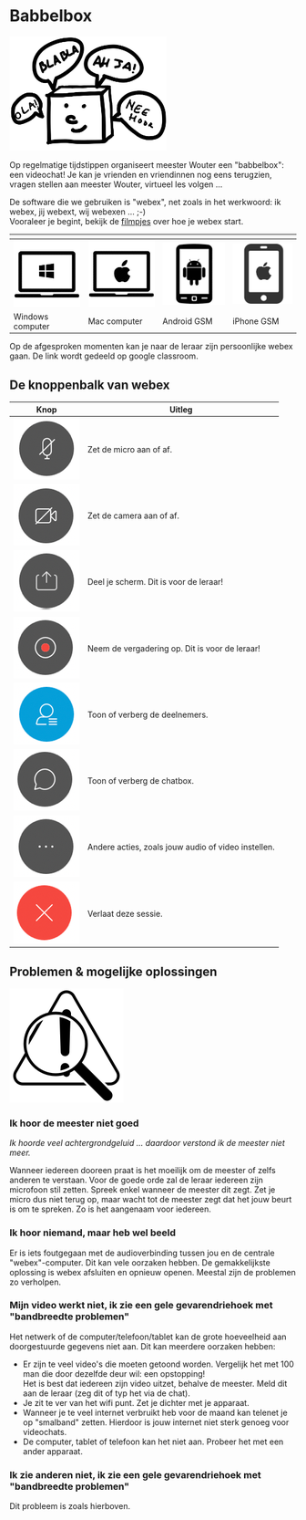 # Babbelbox
<img src="images/babbelbox.png" height="200">

Op regelmatige tijdstippen organiseert meester Wouter een "babbelbox": een videochat!
Je kan je vrienden en vriendinnen nog eens terugzien, vragen stellen aan meester Wouter, virtueel les volgen ...

De software die we gebruiken is "webex", net zoals in het werkwoord: ik  webex, jij webext, wij webexen ... ;-) <br />
Vooraleer je begint, bekijk de [filmpjes](https://www.youtube.com/playlist?list=PLMXg0pVm37Lp-C1e0vI7aetxl-YlY8n0d) over hoe je webex start.

|<span>||||
|---|---|---|---|
| [![windows][1]][2] | [![windows][3]][4] | [![windows][5]][6] | [![windows][7]][8] |
| Windows computer                 | Mac computer            | Android GSM                   | iPhone GSM             |

[1]: images/windows_computer.png
[2]: https://www.youtube.com/watch?v=aTJDeIqSdoI&list=PLMXg0pVm37Lp-C1e0vI7aetxl-YlY8n0d&index=2&t=0s
[3]: images/mac_computer.png
[4]: https://www.youtube.com/watch?v=8eLehLeTmwg&list=PLMXg0pVm37Lp-C1e0vI7aetxl-YlY8n0d&index=5&t=0s
[5]: images/android_phone.jpg
[6]: https://www.youtube.com/watch?v=j4rK7JcTwe8&list=PLMXg0pVm37Lp-C1e0vI7aetxl-YlY8n0d&index=3&t=0s
[7]: images/iphone.png
[8]: https://www.youtube.com/watch?v=zgk1GZzc8b4&list=PLMXg0pVm37Lp-C1e0vI7aetxl-YlY8n0d&index=4&t=0s

Op de afgesproken momenten kan je naar de leraar zijn persoonlijke webex gaan.
De link wordt gedeeld op google classroom.

## De knoppenbalk van webex

| Knop | Uitleg |
|---|---|
| ![](images/micro.png) | Zet de micro aan of af.|
| ![](images/camera.png) | Zet de camera aan of af.|
| ![](images/delen.png) | Deel je scherm. Dit is voor de leraar! |
| ![](images/opnemen.png) | Neem de vergadering op. Dit is voor de leraar! |
| ![](images/deelnemers.png) | Toon of verberg de deelnemers. |
| ![](images/chat.png) | Toon of verberg de chatbox. |
| ![](images/andere.png) | Andere acties, zoals jouw audio of video instellen. |
| ![](images/verlaat.png) | Verlaat deze sessie. |

## Problemen & mogelijke oplossingen
![](images/problem_icon.png)

### Ik hoor de meester niet goed
_Ik hoorde veel achtergrondgeluid ... daardoor verstond ik de meester niet meer._
        
Wanneer iedereen dooreen praat is het moeilijk om de meester of zelfs anderen te verstaan.
Voor de goede orde zal de leraar iedereen zijn microfoon stil zetten. Spreek enkel wanneer de meester dit zegt.
Zet je micro dus niet terug op, maar wacht tot de meester zegt dat het jouw beurt is om te spreken. Zo is het aangenaam voor iedereen.
         

### Ik hoor niemand, maar heb wel beeld
Er is iets foutgegaan met de audioverbinding tussen jou en de centrale "webex"-computer. Dit kan vele oorzaken hebben.
De gemakkelijkste oplossing is webex afsluiten en opnieuw openen. Meestal zijn de problemen zo verholpen.

### Mijn video werkt niet, ik zie een gele gevarendriehoek met "bandbreedte problemen"
Het netwerk of de computer/telefoon/tablet kan de grote hoeveelheid aan doorgestuurde gegevens niet aan.
Dit kan meerdere oorzaken hebben:

* Er zijn te veel video's die moeten getoond worden. Vergelijk het met 100 man die door dezelfde deur wil: een opstopping!<br />
Het is best dat iedereen zijn video uitzet, behalve de meester. Meld dit aan de leraar (zeg dit of typ het via de chat). 
* Je zit te ver van het wifi punt. Zet je dichter met je apparaat.
* Wanneer je te veel internet verbruikt heb voor de maand kan telenet je op "smalband" zetten. Hierdoor is jouw internet niet sterk genoeg voor videochats.
* De computer, tablet of telefoon kan het niet aan. Probeer het met een ander apparaat.


### Ik zie anderen niet, ik zie een gele gevarendriehoek met "bandbreedte problemen"
Dit probleem is zoals hierboven.
